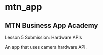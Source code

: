 # mtn_app

## MTN Business App Academy

Lesson 5 Submission: Hardware APIs

An app that uses camera hardware API.

